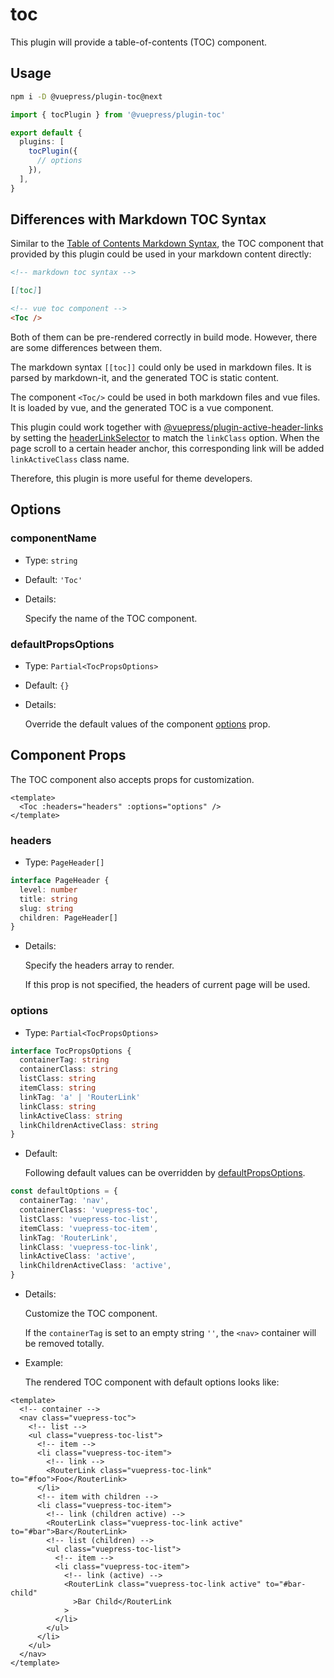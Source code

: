# toc

<NpmBadge package="@vuepress/plugin-toc" />

This plugin will provide a table-of-contents (TOC) component.

## Usage

```bash
npm i -D @vuepress/plugin-toc@next
```

```ts
import { tocPlugin } from '@vuepress/plugin-toc'

export default {
  plugins: [
    tocPlugin({
      // options
    }),
  ],
}
```

## Differences with Markdown TOC Syntax

Similar to the [Table of Contents Markdown Syntax](../../guide/markdown.md#table-of-contents), the TOC component that provided by this plugin could be used in your markdown content directly:

```md
<!-- markdown toc syntax -->

[[toc]]

<!-- vue toc component -->
<Toc />
```

Both of them can be pre-rendered correctly in build mode. However, there are some differences between them.

The markdown syntax `[[toc]]` could only be used in markdown files. It is parsed by markdown-it, and the generated TOC is static content.

The component `<Toc/>` could be used in both markdown files and vue files. It is loaded by vue, and the generated TOC is a vue component.

This plugin could work together with [@vuepress/plugin-active-header-links](./active-header-links.md) by setting the [headerLinkSelector](./active-header-links.md#headerlinkselector) to match the `linkClass` option. When the page scroll to a certain header anchor, this corresponding link will be added `linkActiveClass` class name.

Therefore, this plugin is more useful for theme developers.

## Options

### componentName

- Type: `string`

- Default: `'Toc'`

- Details:

  Specify the name of the TOC component.

### defaultPropsOptions

- Type: `Partial<TocPropsOptions>`

- Default: `{}`

- Details:

  Override the default values of the component [options](#options-1) prop.

## Component Props

The TOC component also accepts props for customization.

```vue
<template>
  <Toc :headers="headers" :options="options" />
</template>
```

### headers

- Type: `PageHeader[]`

```ts
interface PageHeader {
  level: number
  title: string
  slug: string
  children: PageHeader[]
}
```

- Details:

  Specify the headers array to render.

  If this prop is not specified, the headers of current page will be used.

### options

- Type: `Partial<TocPropsOptions>`

```ts
interface TocPropsOptions {
  containerTag: string
  containerClass: string
  listClass: string
  itemClass: string
  linkTag: 'a' | 'RouterLink'
  linkClass: string
  linkActiveClass: string
  linkChildrenActiveClass: string
}
```

- Default:

  Following default values can be overridden by [defaultPropsOptions](#defaultpropsoptions).

```ts
const defaultOptions = {
  containerTag: 'nav',
  containerClass: 'vuepress-toc',
  listClass: 'vuepress-toc-list',
  itemClass: 'vuepress-toc-item',
  linkTag: 'RouterLink',
  linkClass: 'vuepress-toc-link',
  linkActiveClass: 'active',
  linkChildrenActiveClass: 'active',
}
```

- Details:

  Customize the TOC component.

  If the `containerTag` is set to an empty string `''`, the `<nav>` container will be removed totally.

- Example:

  The rendered TOC component with default options looks like:

```vue
<template>
  <!-- container -->
  <nav class="vuepress-toc">
    <!-- list -->
    <ul class="vuepress-toc-list">
      <!-- item -->
      <li class="vuepress-toc-item">
        <!-- link -->
        <RouterLink class="vuepress-toc-link" to="#foo">Foo</RouterLink>
      </li>
      <!-- item with children -->
      <li class="vuepress-toc-item">
        <!-- link (children active) -->
        <RouterLink class="vuepress-toc-link active" to="#bar">Bar</RouterLink>
        <!-- list (children) -->
        <ul class="vuepress-toc-list">
          <!-- item -->
          <li class="vuepress-toc-item">
            <!-- link (active) -->
            <RouterLink class="vuepress-toc-link active" to="#bar-child"
              >Bar Child</RouterLink
            >
          </li>
        </ul>
      </li>
    </ul>
  </nav>
</template>
```
